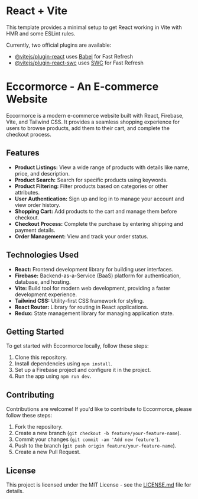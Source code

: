 # React + Vite

This template provides a minimal setup to get React working in Vite with HMR and some ESLint rules.

Currently, two official plugins are available:

- [@vitejs/plugin-react](https://github.com/vitejs/vite-plugin-react/blob/main/packages/plugin-react/README.md) uses [Babel](https://babeljs.io/) for Fast Refresh
- [@vitejs/plugin-react-swc](https://github.com/vitejs/vite-plugin-react-swc) uses [SWC](https://swc.rs/) for Fast Refresh

# Eccormorce - An E-commerce Website

Eccormorce is a modern e-commerce website built with React, Firebase, Vite, and Tailwind CSS. It provides a seamless shopping experience for users to browse products, add them to their cart, and complete the checkout process.

## Features

- **Product Listings:** View a wide range of products with details like name, price, and description.
- **Product Search:** Search for specific products using keywords.
- **Product Filtering:** Filter products based on categories or other attributes.
- **User Authentication:** Sign up and log in to manage your account and view order history.
- **Shopping Cart:** Add products to the cart and manage them before checkout.
- **Checkout Process:** Complete the purchase by entering shipping and payment details.
- **Order Management:** View and track your order status.

## Technologies Used

- **React:** Frontend development library for building user interfaces.
- **Firebase:** Backend-as-a-Service (BaaS) platform for authentication, database, and hosting.
- **Vite:** Build tool for modern web development, providing a faster development experience.
- **Tailwind CSS:** Utility-first CSS framework for styling.
- **React Router:** Library for routing in React applications.
- **Redux:** State management library for managing application state.

## Getting Started

To get started with Eccormorce locally, follow these steps:

1. Clone this repository.
2. Install dependencies using `npm install`.
3. Set up a Firebase project and configure it in the project.
4. Run the app using `npm run dev`.

## Contributing

Contributions are welcome! If you'd like to contribute to Eccormorce, please follow these steps:

1. Fork the repository.
2. Create a new branch (`git checkout -b feature/your-feature-name`).
3. Commit your changes (`git commit -am 'Add new feature'`).
4. Push to the branch (`git push origin feature/your-feature-name`).
5. Create a new Pull Request.

## License

This project is licensed under the MIT License - see the [LICENSE.md](LICENSE.md) file for details.
